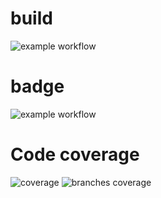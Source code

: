 # build
![example workflow](https://github.com/Fancia96/TAU6/actions/workflows/github-actions-demo.yml/badge.svg)

# badge
![example workflow](https://github.com/Fancia96/TAU6/actions/workflows/badge.yml/badge.svg)

# Code coverage 
![coverage](https://github.com/Fancia96/TAU6/.github/badges/jacoco.svg)
![branches coverage](https://github.com/Fancia96/TAU6/.github/badges/branches.svg)

